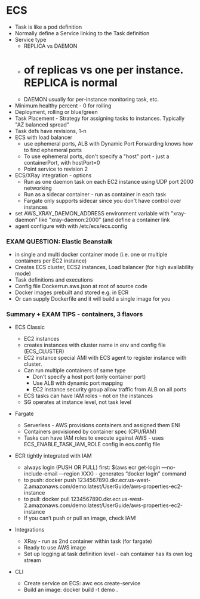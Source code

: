 # ECS
- Task is like a pod definition
- Normally define a Service linking to the Task definition
- Service type 
  - REPLICA vs DAEMON 
  - # of replicas vs one per instance. REPLICA is normal
  - DAEMON usually for per-instance monitoring task, etc.
- Minimum healthy percent - 0 for rolling
- Deployment, rolling or blue/green
- Task Placement - Strategy for assigning tasks to instances. Typically "AZ balanced spread"
- Task defs have revisions, 1-n
- ECS with load balancer 
  - use ephemeral ports, ALB with Dynamic Port Forwarding knows how to find ephemeral ports
  - To use ephemeral ports, don't specify a "host" port - just a containerPort, with hostPort=0
  - Point service to revision 2
- ECS/XRay integration - options
  - Run as one daemon task on each EC2 instance using UDP port 2000 networking
  - Run as a sidecar container - run as container in each task
  - Fargate only supports sidecar since you don't have control over instances
- set AWS_XRAY_DAEMON_ADDRESS environment variable with "xray-daemon" like "xray-daemon:2000" (and define a container link
- agent configure with with /etc/ecs/ecs.config

### EXAM QUESTION: Elastic Beanstalk 
  - in single and multi docker container mode (i.e. one or multiple containers per EC2 instance)
  - Creates ECS cluster, ECS2 instances, Load balancer (for high availability mode)
  - Task definitions and executions
  - Config file Dockerrun.aws.json at root of source code
  - Docker images prebuilt and stored e.g. in ECR
  - Or can supply Dockerfile and it will build a single image for you

### Summary + EXAM TIPS - containers, 3 flavors
- ECS Classic 
  - EC2 instances 
  - creates instances with cluster name in env and config file (ECS_CLUSTER)
  - EC2 instance special AMI with ECS agent to register instance with cluster. 
  - Can run multiple containers of same type 
    - Don't specify a host port (only container port)
	- Use ALB with dynamic port mapping
	- EC2 instance security group allow traffic from ALB on all ports
  - ECS tasks can have IAM roles - not on the instances
  - SG operates at instance level, not task level
- Fargate
  - Serverless - AWS provisions containers and assigned them ENI
  - Containers provisioned by container spec (CPU/RAM)
  - Tasks can have IAM roles to execute against AWS - uses ECS_ENABLE_TASK_IAM_ROLE config in ecs.config file
  
- ECR tightly integrated with IAM
  - always login (PUSH OR PULL) first: $(aws ecr get-login —no-include-email —region XXX) - generates “docker login” command
  - to push: docker push 1234567890.dkr.ecr.us-west-2.amazonaws.com/demo:latest/UserGuide/aws-properties-ec2-instance
  - to pull: docker pull 1234567890.dkr.ecr.us-west-2.amazonaws.com/demo:latest/UserGuide/aws-properties-ec2-instance
  - If you can’t push or pull an image, check IAM!
  
- Integrations
  - XRay - run as 2nd container within task (for fargate)
  - Ready to use AWS image
  - Set up logging at task definition level - eah container has its own log stream
- CLI
  - Create service on ECS: awc ecs create-service
  - Build an image: docker build -t demo .
